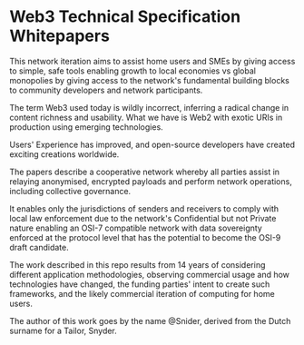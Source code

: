 # Web3 Technical Specification Whitepapers

This network iteration aims to assist home users and SMEs by giving access to simple, safe tools enabling growth to local economies vs global monopolies by giving access to the network's fundamental building blocks to community developers and network participants.

The term Web3 used today is wildly incorrect, inferring a radical change in content richness and usability. What we have is Web2 with exotic URIs in production using emerging technologies. 

Users' Experience has improved, and open-source developers have created exciting creations worldwide.

The papers describe a cooperative network whereby all parties assist in relaying anonymised, encrypted payloads and perform network operations, including collective governance. 

It enables only the jurisdictions of senders and receivers to comply with local law enforcement due to the network's Confidential but not Private nature enabling an OSI-7 compatible network with data sovereignty enforced at the protocol level that has the potential to become the OSI-9 draft candidate.

The work described in this repo results from 14 years of considering different application methodologies, observing commercial usage and how technologies have changed, the funding parties' intent to create such frameworks, and the likely commercial iteration of computing for home users.

The author of this work goes by the name @Snider, derived from the Dutch surname for a Tailor, Snyder.
